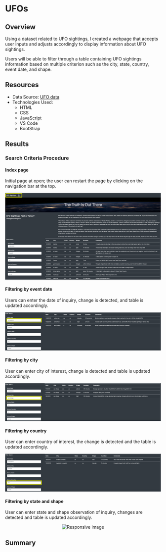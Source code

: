 # UFOs

## Overview

Using a dataset related to UFO sightings, I created a webpage that accepts user inputs and adjusts accordingly to display information about UFO sightings. 

Users will be able to filter through a table containing UFO sightings information based on multiple criterion such as the city, state, country, event date, and shape. 

## Resources
- Data Source: [UFO data](https://github.com/zinashah8/UFOs/blob/main/static/js/data.js)
- Technologies Used: 
    - HTML
    - CSS
    - JavaScript
    - VS Code
    - BootStrap

## Results


### Search Criteria Procedure

#### Index page
Initial page at open; the user can restart the page by clicking on the navigation bar at the top.
<p align="center">
    <img src="https://github.com/zinashah8/UFOs/blob/bbec9fad1fa1f2c0b77a9b4523debc695d4a6e99/static/images/UFO_1_lowercase.png" class="img-responsive" alt="Responsive image"> 
</p>

#### Filtering by event date
Users can enter the date of inquiry, change is detected, and table is updated accordingly.
<p align="center">
    <img src="https://github.com/zinashah8/UFOs/blob/4c1e6ac91341d971c94c18ee8fb782f012cbedb3/static/images/UFO_2.png" class="img-responsive" alt="Responsive image"> 
</p>

#### Filtering by city
User can enter city of interest, change is detected and table is updated accordingly.
<p align="center">
    <img src="https://github.com/zinashah8/UFOs/blob/4c1e6ac91341d971c94c18ee8fb782f012cbedb3/static/images/UFO_3.png" class="img-responsive" alt="Responsive image"> 
</p>

#### Filtering by country
User can enter country of interest, the change is detected and the table is updated accordingly.
<p align="center">
    <img src="https://github.com/zinashah8/UFOs/blob/4c1e6ac91341d971c94c18ee8fb782f012cbedb3/static/images/UFO_4_country.png" class="img-responsive" alt="Responsive image"> 
</p>

#### Filtering by state and shape
User can enter state and shape observation of inquiry, changes are detected and table is updated accordingly.
<p align="center">
    <img src="hhttps://github.com/zinashah8/UFOs/blob/4c1e6ac91341d971c94c18ee8fb782f012cbedb3/static/images/UFO_5.png" class="img-responsive" alt="Responsive image"> 
</p>


## Summary

